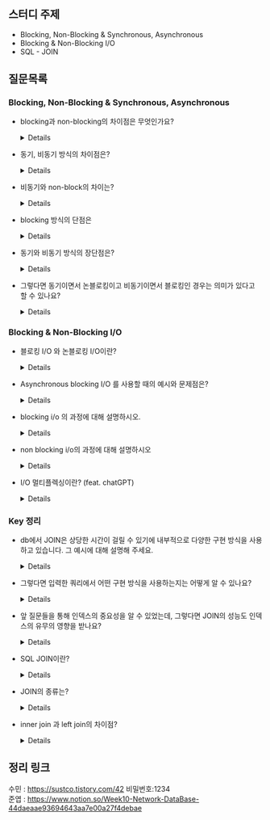 ## 스터디 주제

* Blocking, Non-Blocking & Synchronous, Asynchronous
* Blocking & Non-Blocking I/O
* SQL - JOIN

## 질문목록

### Blocking, Non-Blocking & Synchronous, Asynchronous

- blocking과 non-blocking의 차이점은 무엇인가요?

  <details>
    blocking은 작업이 끝날 때까지 다른 작업을 수행하지 않고 기다리는 것이고, non-blocking은 작업이 진행되는 동안 다른 작업을 수행할 수 있는 것
  </details>
- 동기, 비동기 방식의 차이점은?
  <details>
    동기는 요청과 응답이 한 번에 처리되는 방식이다. 요청한 작업이 완료될 때까지 다음 작업을 처리하지 않는다.<br>
    반면에 비동기는 요청한 작업의 완료 여부와는 관계없이 다음 작업을 처리하고, 요청한 작업이 완료되면, 이벤트나 콜백을 통해 결과값을 받아온다.
  </details>
- 비동기와 non-block의 차이는?

  <details>
    - 비동기식 처리는 요청을 처리하는 동안 다른 작업을 수행할 수 있고, 작업이 완료될 때 결과를 수신합니다. 
    - 반면, non-blocking은 요청을 처리하는 동안 다른 작업을 수행할 수는 있지만, 작업이 완료되지 않으면 결과를 받을 수 없다.
  </details>

- blocking 방식의 단점은

  <details>
      - 작업이 완료될 때까지 다른작업을 수행하지 못하므로, 대기시간이 증가하여 성능 저하가 일어날 수 있다.<br>
      - 특히 I/O작업의 경우에는 더 느려질 수가 있다.
  </details>

- 동기와 비동기 방식의 장단점은?
  <details>
    - 동기 방식의 장점은 간단하고 직관적인 코드를 작성할 수 있으며, 결과를 즉시 얻을 수 있다는 것입니다. 그러나 작업이 완료될 때까지 다른 작업을 수행하지 못하므로, 전체적인 처리 속       도가 저하될 수 있습니다.<br>
    - 비동기 방식의 장점은 작업을 동시에 처리할 수 있으므로, 전체적인 처리 속도가 빠르며, 대용량 처리가 가능하다는 것입니다. 하지만 구현이 복잡하고, 코드가 더 복잡해질 수 있다는 단       점이 있습니다.
  </details>


- 그렇다면 동기이면서 논블로킹이고 비동기이면서 블로킹인 경우는 의미가 있다고 할 수 있나요?

  <details>
  많이 사용되지는 않지만, 동기면서 논블로킹인 경우는 예를들어, Future.isDone()이 있습니다. isDone()은 작업이 완료되지 않았다면 Fasle를 바로 리턴해줍니다.
  isDone()을 호출하는 쪽에서 계속 isDone()을 호출하면서 작업완료를 신경쓰고, while(!future.isDone())에 있는 코드들은 작업이 완료되지 않아도 별개로 작업이 가능하다. 
  <br> + 게임에서 로딩률을 표시할 때가 해당
  <br>
  비동기이면서 블로킹인 경우는 Node.js와 Mysql의 조합이 대표적이다. Node.js쪽에서 Async로 해도, MySQL에서 제공하는 드라이버를 호출하게 되는데, 이것은 블로킹방식이라고 한다.
  결국 논블로킹-비동기 방식을 쓰는데, 그 과정에서 하나라도 블로킹으로 동작하는 게 있다면 의도치 않게 블로킹-비동기로 동작할 수 있다.
  <br>
      따라서, 이러한 조합은 특정 상황에서 유용할 수 있지만, 일반적으로는 사용되지 않는 조합이기 때문에 주의해서 사용해야 합니다.</details>

### Blocking & Non-Blocking I/O

- 블로킹 I/O 와 논블로킹 I/O이란?

  <details>
    <블로킹>
    <br>
    - B가 끝날 때까지 A에게 제어권(주도권)을 바로 돌려주지 않는 경우(주도권이 B에게 있음)<br>
    - B가 끝날 때 까지 A는 아무 일도 할 수 없음<br>

    <논블로킹>
    <br>
    - B가 끝나지 않더라도 A에게 제어권(주도권)을 바로 돌려주는 경우(주도권이 A에게 있음)<br>
    - B가 끝나지 않더라도 A는 다른 일을 할 수 있음<br>
  </details>

- Asynchronous blocking I/O 를 사용할 때의 예시와 문제점은?

  <details>
    비동기적으로 코드가 실행되지만, blocking IO작업을 위해 주기적으로 polling작업을 수행하는 오버헤드가 발생한다.
  </details>


- blocking i/o 의 과정에 대해 설명하시오.

  <details>
  1. 프로세스가 커널에게 i/o를 요청하는 함수를 호출<br>
  2. 프로세스는 작업결과를 반환 받을 때까지 대기<br>
  3. 커널이 작업을 완료하면 작업 결과를 반환 받음<br>
  (이 경우 말 그대로 block이 되고, 어플리케이션에서 다른 작업을 수행하지 못하고 대기하게 되므로 Resource 낭비가 심하다.)<br>
      또한, 여러 클라이언트가 접속하는 서버를 blocking으로 구현할 경우 많아진 쓰레드로 인해 context switching 횟수가 증가한다.</details>

- non blocking i/o의 과정에 대해 설명하시오

  <details>I/O 작업이 진행되는 동안 User Process의 작업을 중단하지 않음.<br>
  <br>
  1. read I/O를 하기 위해 system call <br>
  2. 커널의 I/O 작업 완료 여부와 관계없이 즉시 응답(이는 커널이 system call을 받자마자 CPU 제어권을 다시 어플리케이션에 넘겨주는 작업)<br>
  3. 어플리케이션은 I/O 작업이 완료되기 전에 다른 작업을 수행 가능<br>
  4. 어플리케이션은 다른 작업 수행 중간중간에 system call을 보내 I/O가 완료되었는지 커널에 요청하고, 완료되면 I/O 작업을 완료<br>
  <br>
  이러한 과정을 통해 모든 작업 수행이 I/O의 진행시간과는 관계없이 빠르게 동작하기 때문에, User Process는 자신의 작업을 오랜시간 중지하지 않고도 I/O 처리를 수행할 수 있다.
  그러나 반복적으로 system call이 발생하기 때문에 이것 또한 Resource 낭비가 된다.
  <br>
  ------
  <br> 조금 더 구체적으로 <br>
  1. User Process가 recvfrom 함수 호출 (커널에게 해당 Socket으로부터 data를 받고 싶다고 요청함)<br>
  2. Kernel은 이 요청에 대해서, 곧바로 recvBuffer를 채워서 보내지 못하므로, "EWOULDBLOCK"을 return함.<br>
  3. Blocking 방식과 달리, User Process는 다른 작업을 진행할 수 있음.<br>
  4. recvBuffer에 user가 받을 수 있는 데이터가 있는 경우, Buffer로부터 데이터를 복사하여 받아옴. <br>
  (이때, recvBuffer는 Kernel이 가지고 있는 메모리에 적재되어 있으므로, Memory간 복사로 인해, I/O보다 훨씬 빠른 속도로 data를 받아올 수 있음.)<br>
  5. recvfrom 함수는 빠른 속도로 data를 복사한 후, 복사한 data의 길이와 함께 반환함.
  </details>

- I/O 멀티플렉싱이란? (feat. chatGPT)

  <details>I/O 멀티플렉싱(I/O Multiplexing)은 하나의 프로세스나 스레드가 여러 개의 I/O 작업을 동시에 처리할 수 있도록 하는 기술입니다.
  I/O 멀티플렉싱은 운영체제의 시스템 콜인 select()나 poll()을 사용하여 여러 개의 파일 디스크립터(File Descriptor)를 모니터링합니다. 
  이 때 파일 디스크립터는 일반적으로 소켓(Socket)이나 파일(File)을 가리킵니다.
  I/O 멀티플렉싱은 select()나 poll() 함수가 호출되면서 모니터링 대상으로 등록된 파일 디스크립터 중에서 
  어떤 파일 디스크립터에 대해 입출력 작업이 가능해졌는지를 확인합니다. 
  입출력 작업이 가능해진 파일 디스크립터에 대해서만 read()나 write() 함수를 호출하여 입출력 작업을 수행합니다. 
  이렇게 함으로써, 하나의 프로세스나 스레드가 여러 개의 I/O 작업을 동시에 처리할 수 있게 됩니다.

### Key 정리

- db에서 JOIN은 상당한 시간이 걸릴 수 있기에 내부적으로 다양한 구현 방식을 사용하고 있습니다. 그 예시에 대해 설명해 주세요.

  <details>
  Nested Loop Join<br>
  Nested Loop Join은 가장 간단한 JOIN 알고리즘 중 하나입니다.<br>
  두 개의 테이블을 중첩 반복문으로 순회하면서 매칭되는 레코드를 찾습니다. 
  이 알고리즘은 간단하지만, 큰 테이블을 가지고 JOIN을 수행할 경우 성능 문제가 발생할 수 있습니다.
  <br>
  Sort Merge Join <br>
  Sort Merge Join은 두 개의 테이블을 각각 정렬한 후에 병합하는 방식으로 JOIN을 수행합니다. <br>
  이 알고리즘은 정렬이 필요하므로 많은 자원과 시간이 소요될 수 있습니다. 
  그러나 정렬된 데이터를 병합하는 방식이므로, 메모리가 제한적인 경우에도 사용할 수 있습니다.
  <br>
  Hash Join<br>
  Hash Join은 두 개의 테이블에서 해시 함수를 사용하여 매칭되는 레코드를 찾는 방식으로 JOIN을 수행합니다. <br>
  이 알고리즘은 많은 자원을 요구하지만, 빠른 성능을 보장합니다. 
  해시 함수를 사용하기 때문에 레코드의 키 값을 해싱하여 메모리에 저장해야 하므로, 메모리가 부족한 경우에는 문제가 될 수 있습니다.
  <br>
  Merge Join with Indexes<br>
  Merge Join with Indexes는 두 개의 테이블에서 인덱스를 사용하여 JOIN을 수행하는 방식입니다. <br>
  인덱스를 사용하기 때문에 테이블을 스캔하지 않아도 되므로, Nested Loop Join 보다 빠른 성능을 보장할 수 있습니다. 
  그러나 인덱스를 만드는데 시간과 자원이 많이 필요하므로, 인덱스를 미리 만들어 놓는 것이 좋습니다.
  <br> 참고 <br>
  https://velog.io/@jduck1024/%EC%A1%B0%EC%9D%B8-%EA%B8%B0%EB%B3%B8-%EC%9B%90%EB%A6%AC
  </details>

- 그렇다면 입력한 쿼리에서 어떤 구현 방식을 사용하는지는 어떻게 알 수 있나요?

  <details>
  입력한 쿼리에서 사용되는 JOIN 알고리즘은 DBMS에 따라 다릅니다. 일반적으로 DBMS는 입력받은 쿼리를 최적화하고 실행 계획을 결정하기 위해 쿼리 옵티마이저(Query Optimizer)를 사용합니다.
  쿼리 옵티마이저는 입력받은 쿼리를 분석하여 어떤 JOIN 알고리즘을 사용할지 결정합니다. 이때, 사용되는 JOIN 알고리즘은 입력받은 쿼리의 조건절, 테이블의 크기, 인덱스의 존재 여부 등 다양한 요인에 따라 결정됩니다.
  일부 DBMS에서는 쿼리 실행 계획을 확인할 수 있는 EXPLAIN 문을 지원합니다. <br>
  EXPLAIN 문을 실행하면 DBMS는 쿼리 실행 계획을 출력하여 어떤 JOIN 알고리즘이 사용되는지 확인할 수 있습니다.
  그러나 EXPLAIN 문을 사용하지 않더라도, DBMS가 최적의 실행 계획을 결정하기 위해 쿼리 옵티마이저를 사용한다는 점은 알고 있어야 합니다. 
  따라서, 쿼리를 작성할 때는 최적화 가능한 쿼리를 작성하여 쿼리 옵티마이저가 최적의 실행 계획을 결정할 수 있도록 해야 합니다.
  </details>

- 앞 질문들을 통해 인덱스의 중요성을 알 수 있었는데, 그렇다면 JOIN의 성능도 인덱스의 유무의 영향을 받나요?

  <details>
    네, JOIN 성능도 인덱스의 유무와 종류에 따라 영향을 받습니다.
  JOIN은 테이블 간의 관계를 연결하여 결과를 출력하는 작업입니다. 이때, JOIN을 수행하는 컬럼에 인덱스가 존재하면 인덱스를 이용하여 빠른 검색이 가능합니다. 즉, JOIN 조건에 사용되는 컬럼에 인덱스가 있다면 JOIN을 수행할 때 더 빠르게 처리될 수 있습니다.
  예를 들어, 테이블 A와 B를 JOIN 할 때, A 테이블의 컬럼 x와 B 테이블의 컬럼 y를 JOIN 조건으로 사용한다면, A 테이블의 x 컬럼과 B 테이블의 y 컬럼에 인덱스가 있다면 JOIN 성능이 향상될 수 있습니다.<br>
  하지만, JOIN 조건에 사용되는 컬럼에 인덱스가 존재하지 않는다면, DBMS는 전체 테이블 스캔을 수행하여 JOIN을 수행하게 됩니다. 
  이 경우, 대용량 데이터에서는 처리 시간이 많이 소요될 수 있습니다.
  따라서, JOIN을 수행할 때는 JOIN 조건에 사용되는 컬럼에 적절한 인덱스를 생성하여 JOIN 성능을 최적화하는 것이 중요합니다.
  </details>
- SQL JOIN이란?
    <details>
      SQL 조인은 두 개 이상의 테이블 사이의 관련 열을 기준으로 데이터를 결합하는 방식입니다.<br>
      단일 쿼리에서 여러 테이블의 데이터를 검색할 수 있습니다.
    </details>
    
- JOIN의 종류는?
    <details>
      - inner join<br>
      - left join<br>
      - right join<br>
      - full outer join<br>
    </details>
- inner join 과 left join의 차이점?
    <details>
      inner join은 두 테이블 사이의 일치하는 행만을 반환하고, left join은 왼쪽 테이블의 모든 행과 오른쪽 테이블에 일치하는 행을 반환한다.
    </details>
    
## 정리 링크

수민 : https://sustco.tistory.com/42 비밀번호:1234<br>
준엽 : https://www.notion.so/Week10-Network-DataBase-44daeaae93694643aa7e00a27f4debae
